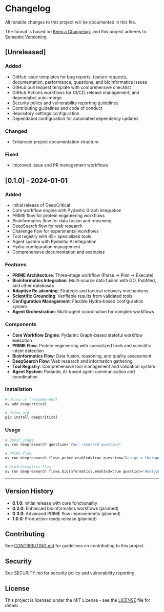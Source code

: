 # Changelog

All notable changes to this project will be documented in this file.

The format is based on [Keep a Changelog](https://keepachangelog.com/en/1.0.0/),
and this project adheres to [Semantic Versioning](https://semver.org/spec/v2.0.0.html).

## [Unreleased]

### Added
- GitHub issue templates for bug reports, feature requests, documentation, performance, questions, and bioinformatics issues
- GitHub pull request template with comprehensive checklist
- GitHub Actions workflows for CI/CD, release management, and dependabot auto-merge
- Security policy and vulnerability reporting guidelines
- Contributing guidelines and code of conduct
- Repository settings configuration
- Dependabot configuration for automated dependency updates

### Changed
- Enhanced project documentation structure

### Fixed
- Improved issue and PR management workflows

## [0.1.0] - 2024-01-01

### Added
- Initial release of DeepCritical
- Core workflow engine with Pydantic Graph integration
- PRIME flow for protein engineering workflows
- Bioinformatics flow for data fusion and reasoning
- DeepSearch flow for web research
- Challenge flow for experimental workflows
- Tool registry with 65+ specialized tools
- Agent system with Pydantic AI integration
- Hydra configuration management
- Comprehensive documentation and examples

### Features
- **PRIME Architecture**: Three-stage workflow (Parse → Plan → Execute)
- **Bioinformatics Integration**: Multi-source data fusion with GO, PubMed, and other databases
- **Adaptive Re-planning**: Strategic and tactical recovery mechanisms
- **Scientific Grounding**: Verifiable results from validated tools
- **Configuration Management**: Flexible Hydra-based configuration system
- **Agent Orchestration**: Multi-agent coordination for complex workflows

### Components
- **Core Workflow Engine**: Pydantic Graph-based stateful workflow execution
- **PRIME Flow**: Protein engineering with specialized tools and scientific intent detection
- **Bioinformatics Flow**: Data fusion, reasoning, and quality assessment
- **DeepSearch Flow**: Web research and information gathering
- **Tool Registry**: Comprehensive tool management and validation system
- **Agent System**: Pydantic AI-based agent communication and coordination

### Installation
```bash
# Using uv (recommended)
uv add deepcritical

# Using pip
pip install deepcritical
```

### Usage
```bash
# Basic usage
uv run deepresearch question="Your research question"

# PRIME flow
uv run deepresearch flows.prime.enabled=true question="Design a therapeutic antibody"

# Bioinformatics flow
uv run deepresearch flows.bioinformatics.enabled=true question="Analyze gene function"
```

---

## Version History

- **0.1.0**: Initial release with core functionality
- **0.2.0**: Enhanced bioinformatics workflows (planned)
- **0.3.0**: Advanced PRIME flow improvements (planned)
- **1.0.0**: Production-ready release (planned)

## Contributing

See [CONTRIBUTING.md](CONTRIBUTING.md) for guidelines on contributing to this project.

## Security

See [SECURITY.md](SECURITY.md) for security policy and vulnerability reporting.

## License

This project is licensed under the MIT License - see the [LICENSE](LICENSE) file for details.


